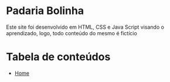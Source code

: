 <h1> Padaria Bolinha </h1>

<p> Este site foi desenvolvido em HTML, CSS e Java Script visando o aprendizado, logo, todo conteúdo do mesmo é fictício </p>

Tabela de conteúdos
====================
 * [Home](../main/index.html)

